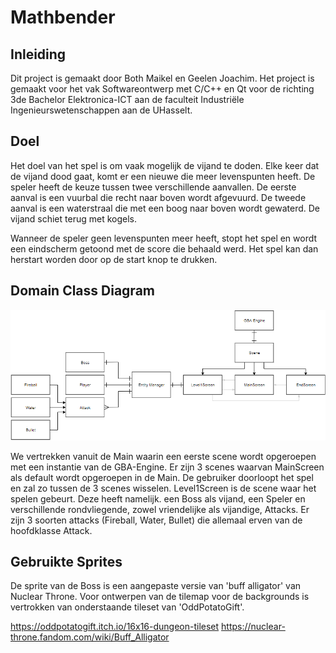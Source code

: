 # Mathbender

## Inleiding
Dit project is gemaakt door Both Maikel en Geelen Joachim.
Het project is gemaakt voor het vak Softwareontwerp met C/C++ en Qt voor de richting 3de Bachelor Elektronica-ICT aan de faculteit Industriële Ingenieurswetenschappen aan de UHasselt.

## Doel
Het doel van het spel is om vaak mogelijk de vijand te doden. Elke keer dat de vijand dood gaat, komt er een nieuwe die meer levenspunten heeft.
De speler heeft de keuze tussen twee verschillende aanvallen. De eerste aanval is een vuurbal die recht naar boven wordt afgevuurd. De tweede aanval is een waterstraal die met een boog naar boven wordt gewaterd. 
De vijand schiet terug met kogels. 

Wanneer de speler geen levenspunten meer heeft, stopt het spel en wordt een eindscherm getoond met de score die behaald werd. Het spel kan dan herstart worden door op de start knop te drukken.

## Domain Class Diagram

![Image of Domain Class Diagram](https://github.com/maikelboth/cpp-project/blob/master/mathbender/MathbenderUML.png)

We vertrekken vanuit de Main waarin een eerste scene wordt opgeroepen met een instantie van de GBA-Engine. Er zijn 3 scenes waarvan MainScreen als default wordt opgeroepen in de Main. De gebruiker doorloopt het spel en zal zo tussen de 3 scenes wisselen. Level1Screen is de scene waar het spelen gebeurt. Deze heeft namelijk. een Boss als vijand, een Speler en verschillende rondvliegende, zowel vriendelijke als vijandige, Attacks. Er zijn 3 soorten attacks (Fireball, Water, Bullet) die allemaal erven van de hoofdklasse Attack.

## Gebruikte Sprites
De sprite van de Boss is een aangepaste versie van 'buff alligator' van Nuclear Throne. Voor ontwerpen van de tilemap voor de backgrounds is vertrokken van onderstaande tileset van 'OddPotatoGift'.

https://oddpotatogift.itch.io/16x16-dungeon-tileset
https://nuclear-throne.fandom.com/wiki/Buff_Alligator
